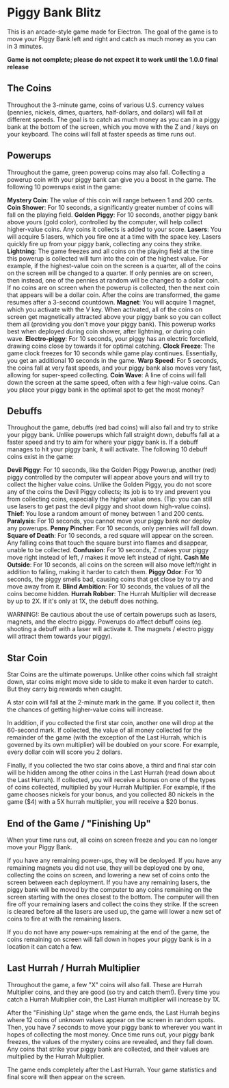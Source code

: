 # Piggy Bank Blitz

This is an arcade-style game made for Electron. The goal of the game is to move your Piggy Bank left and right and catch as much money as you can in 3 minutes.

**Game is not complete; please do not expect it to work until the 1.0.0 final release**

## The Coins

Throughout the 3-minute game, coins of various U.S. currency values (pennies, nickels, dimes, quarters, half-dollars, and dollars) will fall at different speeds. The goal is to catch as much money as you can in a piggy bank at the bottom of the screen, which you move with the Z and / keys on your keyboard. The coins will fall at faster speeds as time runs out.

## Powerups

Throughout the game, green powerup coins may also fall. Collecting a powerup coin with your piggy bank can give you a boost in the game. The following 10 powerups exist in the game:

**Mystery Coin**: The value of this coin will range between 1 and 200 cents.
**Coin Shower**: For 10 seconds, a significantly greater number of coins will fall on the playing field.
**Golden Piggy**: For 10 seconds, another piggy bank above yours (gold color), controlled by the computer, will help collect higher-value coins. Any coins it collects is added to your score.
**Lasers**: You will acquire 5 lasers, which you fire one at a time with the space key. Lasers quickly fire up from your piggy bank, collecting any coins they strike.
**Lightning**: The game freezes and all coins on the playing field at the time this powerup is collected will turn into the coin of the highest value. For example, if the highest-value coin on the screen is a quarter, all of the coins on the screen will be changed to a quarter. If only pennies are on screen, then instead, one of the pennies at random will be changed to a dollar coin. If no coins are on screen when the powerup is collected, then the next coin that appears will be a dollar coin. After the coins are transformed, the game resumes after a 3-second countdown.
**Magnet**: You will acquire 1 magnet, which you activate with the V key. When activated, all of the coins on screen get magnetically attracted above your piggy bank so you can collect them all (providing you don't move your piggy bank). This powerup works best when deployed during coin shower, after lightning, or during coin wave.
**Electro-piggy**: For 10 seconds, your piggy has an electric forcefield, drawing coins close by towards it for optimal catching.
**Clock Freeze**: The game clock freezes for 10 seconds while game play continues. Essentially, you get an additional 10 seconds in the game.
**Warp Speed**: For 5 seconds, the coins fall at very fast speeds, and your piggy bank also moves very fast, allowing for super-speed collecting.
**Coin Wave**: A line of coins will fall down the screen at the same speed, often with a few high-value coins. Can you place your piggy bank in the optimal spot to get the most money?

## Debuffs

Throughout the game, debuffs (red bad coins) will also fall and try to strike your piggy bank. Unlike powerups which fall straight down, debuffs fall at a faster speed and try to aim for where your piggy bank is. If a debuff manages to hit your piggy bank, it will activate. The following 10 debuff coins exist in the game:

**Devil Piggy**: For 10 seconds, like the Golden Piggy Powerup, another (red) piggy controlled by the computer will appear above yours and will try to collect the higher value coins. Unlike the Golden Piggy, you do not score any of the coins the Devil Piggy collects; its job is to try and prevent you from collecting coins, especially the higher value ones. (Tip: you can still use lasers to get past the devil piggy and shoot down high-value coins).
**Thief**: You lose a random amount of money between 1 and 200 cents.
**Paralysis**: For 10 seconds, you cannot move your piggy bank nor deploy any powerups.
**Penny Pincher**: For 10 seconds, only pennies will fall down.
**Square of Death**: For 10 seconds, a red square will appear on the screen. Any falling coins that touch the square burst into flames and disappear, unable to be collected.
**Confusion**: For 10 seconds, Z makes your piggy move right instead of left, / makes it move left instead of right.
**Cash Me Outside**: For 10 seconds, all coins on the screen will also move left/right in addition to falling, making it harder to catch them.
**Piggy Odor**: For 10 seconds, the piggy smells bad, causing coins that get close by to try and move away from it.
**Blind Ambition**: For 10 seconds, the values of all the coins become hidden.
**Hurrah Robber**: The Hurrah Multiplier will decrease by up to 2X. If it's only at 1X, the debuff does nothing.


WARNING!: Be cautious about the use of certain powerups such as lasers, magnets, and the electro piggy. Powerups do affect debuff coins (eg. shooting a debuff with a laser will activate it. The magnets / electro piggy will attract them towards your piggy).

## Star Coin

Star Coins are the ultimate powerups. Unlike other coins which fall straight down, star coins might move side to side to make it even harder to catch. But they carry big rewards when caught.

A star coin will fall at the 2-minute mark in the game. If you collect it, then the chances of getting higher-value coins will increase.

In addition, if you collected the first star coin, another one will drop at the 60-second mark. If collected, the value of all money collected for the remainder of the game (with the exception of the Last Hurrah, which is governed by its own multiplier) will be doubled on your score. For example, every dollar coin will score you 2 dollars.

Finally, if you collected the two star coins above, a third and final star coin will be hidden among the other coins in the Last Hurrah (read down about the Last Hurrah). If collected, you will receive a bonus on one of the types of coins collected, multiplied by your Hurrah Multiplier. For example, if the game chooses nickels for your bonus, and you collected 80 nickels in the game ($4) with a 5X hurrah multiplier, you will receive a $20 bonus.

## End of the Game / "Finishing Up"

When your time runs out, all coins on screen freeze and you can no longer move your Piggy Bank. 

If you have any remaining power-ups, they will be deployed. If you have any remaining magnets you did not use, they will be deployed one by one, collecting the coins on screen, and lowering a new set of coins onto the screen between each deployment. If you have any remaining lasers, the piggy bank will be moved by the computer to any coins remaining on the screen starting with the ones closest to the bottom. The computer will then fire off your remaining lasers and collect the coins they strike. If the screen is cleared before all the lasers are used up, the game will lower a new set of coins to fire at with the remaining lasers.

If you do not have any power-ups remaining at the end of the game, the coins remaining on screen will fall down in hopes your piggy bank is in a location it can catch a few.

## Last Hurrah / Hurrah Multiplier

Throughout the game, a few "X" coins will also fall. These are Hurrah Multiplier coins, and they are good (so try and catch them!). Every time you catch a Hurrah Multiplier coin, the Last Hurrah multiplier will increase by 1X.

After the "Finishing Up" stage when the game ends, the Last Hurrah begins where 12 coins of unknown values appear on the screen in random spots. Then, you have 7 seconds to move your piggy bank to wherever you want in hopes of collecting the most money. Once time runs out, your piggy bank freezes, the values of the mystery coins are revealed, and they fall down. Any coins that strike your piggy bank are collected, and their values are multiplied by the Hurrah Multiplier.

The game ends completely after the Last Hurrah. Your game statistics and final score will then appear on the screen.